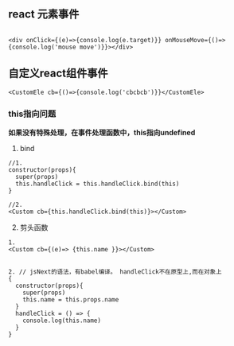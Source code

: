 ## react 元素事件

```tsx

<div onClick={(e)=>{console.log(e.target)}} onMouseMove={()=>{console.log('mouse move')}}></div>
```



## 自定义react组件事件

```tsx
<CustomEle cb={()=>{console.log('cbcbcb')}}</CustomEle>
```





### this指向问题

**如果没有特殊处理，在事件处理函数中，this指向undefined**

1. bind

```tsx
//1.
constructor(props){
  super(props)
  this.handleClick = this.handleClick.bind(this)
}

//2.
<Custom cb={this.handleClick.bind(this)}></Custom>
```



2. 剪头函数

```tsx
1.
<Custom cb={(e)=> {this.name }}></Custom>


2. // jsNext的语法，有babel编译。 handleClick不在原型上,而在对象上
{
  constructor(props){
    super(props)
    this.name = this.props.name
  }
  handleClick = () => {
    console.log(this.name)
  }
}
```


